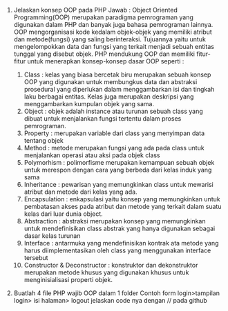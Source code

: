 1. Jelaskan konsep OOP pada PHP
   Jawab : 
   Object Oriented Programming(OOP) merupakan paradigma pemrograman yang digunakan dalam PHP dan banyak juga bahasa pemrograman lainnya. OOP mengorganisasi kode kedalam objek-objek yang memiliki atribut dan metode(fungsi) yang saling berinteraksi. Tujuannya yaitu untuk mengelompokkan data dan fungsi yang terkait menjadi sebuah entitas tunggal yang disebut objek. PHP mendukung OOP dan memiliki fitur-fitur untuk menerapkan konsep-konsep dasar OOP seperti :
    1. Class : kelas yang biasa bercetak biru merupakan sebuah konsep OOP yang digunakan untuk membungkus data dan abstraksi prosedural yang diperlukan dalam menggambarkan isi dan tingkah laku berbagai entitas. Kelas juga merupakan deskripsi yang menggambarkan kumpulan objek yang sama.
    2. Object : objek adalah instance atau turunan sebuah class yang dibuat untuk menjalankan fungsi tertentu dalam proses pemrograman. 
    3. Property : merupakan variable dari class yang menyimpan data tentang objek
    4. Method : metode merupakan fungsi yang ada pada class untuk menjalankan operasi atau aksi pada objek class
    5. Polymorhism : polimorfisme merupakan kemampuan sebuah objek untuk merespon dengan cara yang berbeda dari kelas induk yang sama
    6. Inheritance : pewarisan yang memungkinkan class untuk mewarisi atribut dan metode dari kelas yang ada.
    7. Encapsulation : enkapsulasi yaitu konsep yang memungkinkan untuk pembatasan akses pada atribut dan metode yang terkait dalam suatu kelas dari luar dunia object.
    8. Abstraction : abstraksi merupakan konsep yang memungkinkan untuk mendefinisikan class abstrak yang hanya digunakan sebagai dasar kelas turunan
    9. Interface : antarmuka yang mendefinisikan kontrak ata metode yang harus diimplementasikan oleh class yang menggunakan interface tersebut
    10. Constructor & Deconstructor : konstruktor dan dekonstruktor merupakan metode khusus yang digunakan khusus untuk menginisialisasi properti objek.

2. Buatlah 4 file PHP wajib OOP dalam 1 folder Contoh form login>tampilan login> isi halaman> logout jelaskan code nya dengan // pada github
